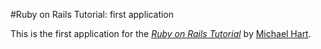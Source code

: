 #Ruby on Rails Tutorial: first application

This is the first application for the [*Ruby on Rails Tutorial*](http://railstutorial.org)
by [Michael Hart](http://michaelhartl.com).